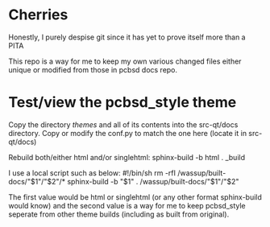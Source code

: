 # Cherries
Honestly, I purely despise git since it has yet to prove itself more than a PITA

This repo is a way for me to keep my own various changed files either unique or modified from those in pcbsd docs repo.

# Test/view the pcbsd_style theme

Copy the directory _themes_ and all of its contents into the src-qt/docs directory.
Copy or modify the conf.py to match the one here (locate it in src-qt/docs)

Rebuild both/either html and/or singlehtml:
  sphinx-build -b html . _build

I use a local script such as below:
\#!/bin/sh
rm -rfI /wassup/built-docs/"$1"/"$2"/*
sphinx-build -b "$1" . /wassup/built-docs/"$1"/"$2"

The first value would be html or singlehtml (or any other format sphinx-build would know) and the second value is a way for me to keep pcbsd_style seperate from other theme builds (including as built from original).

